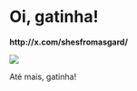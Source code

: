 <h1>Oi, gatinha!</h1>

<p></p>

<p><b>http://x.com/shesfromasgard/</b></p>

<p></p>

![](https://i.gifer.com/DTSl.gif)

<p></p>

<p>Até mais, gatinha!</p>
